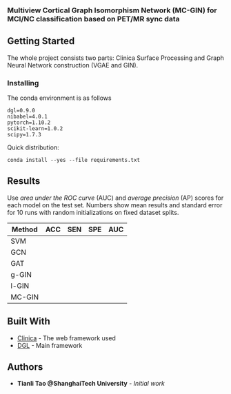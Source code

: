 ### Multiview Cortical Graph Isomorphism Network (MC-GIN) for MCI/NC classification based on PET/MR sync data


## Getting Started

The whole project consists two parts: Clinica Surface Processing and Graph Neural Network construction (VGAE and GIN).



### Installing
The conda environment is as follows

```
dgl=0.9.0
nibabel=4.0.1
pytorch=1.10.2
scikit-learn=1.0.2
scipy=1.7.3
```
Quick distribution: 

```
conda install --yes --file requirements.txt
```

## Results

Use *area under the ROC curve* (AUC) and *average precision* (AP) scores for each model on the test set. Numbers show mean results and standard error for 10 runs with random initializations on fixed dataset splits.


| Method | ACC | SEN | SPE | AUC |
|--------|-----|-----|-----|-----|
| SVM    |     |     |     |     |
| GCN    |     |     |     |     |
| GAT    |     |     |     |     |
| g-GIN  |     |     |     |     |
| l-GIN  |     |     |     |     |
| MC-GIN |     |     |     |     |




## Built With

* [Clinica](http://www.clinica.run/) - The web framework used
* [DGL](https://github.com/dmlc/dgl/) - Main framework


## Authors
* **Tianli Tao @ShanghaiTech University** - *Initial work* 

